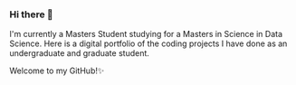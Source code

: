 ### Hi there 👋
I'm currently a Masters Student studying for a Masters in Science in Data Science. Here is a digital portfolio of the coding projects I have done as an undergraduate and graduate student.


Welcome to my GitHub!✨

